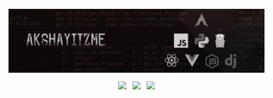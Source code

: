 ![image](https://github.com/akshayitzme/akshayitzme/blob/7c5d58b98bcd8606ad384b0584315100ec2271bf/images/linkedin-banner-1.2.png)

<div align="center">
  <code><a href="https://instagram.com/akshayitzme"><img src="https://cdn-icons-png.flaticon.com/512/174/174855.png" width="30px"></a></code>
  &nbsp;&nbsp;<code><a href="https://t.me/coderitzme"><img src="https://cdn-icons-png.flaticon.com/512/4401/4401433.png" width="30px"></a></code>
  &nbsp;&nbsp;<code><a href="https://linkedin.com/in/akshayitzme"><img src="https://cdn-icons-png.flaticon.com/512/145/145807.png" width="30px"></a></code>
</div>
